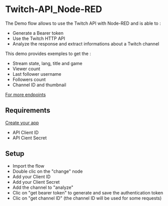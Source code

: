 # Twitch-API_Node-RED
The Demo flow allows to use the Twitch API with Node-RED and is able to :
- Generate a Bearer token
- Use the Twitch HTTP API
- Analyze the response and extract informations about a Twitch channel

This demo provides exemples to get the :
- Stream state, lang, title and game
- Viewer count
- Last follower username
- Followers count
- Channel ID and thumbnail

[For more endpoints](https://dev.twitch.tv/docs/api/reference)

## Requirements
[Create your app](https://dev.twitch.tv/console/apps)
- API Client ID
- API Cient Secret

## Setup
- Import the flow
- Double clic on the "change" node
- Add your Client ID
- Add your Client Secret
- Add the channel to "analyze"
- Clic on "get bearer token" to generate and save the authentication token
- Clic on "get channel ID" (the channel ID will be used for some requests)



